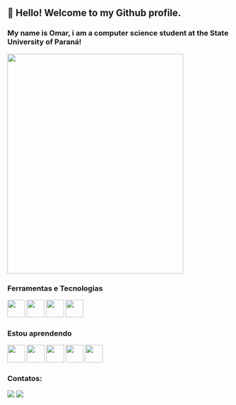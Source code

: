 ## 👋 Hello! Welcome to my Github profile.
### My name is Omar, i am a computer science student at the State University of Paraná!

<img src = "https://c.tenor.com/oS5SFKhlWYwAAAAd/angry-cat.gif" width = "398" height = "498" />


### Ferramentas e Tecnologias
<img src="https://cdn.jsdelivr.net/gh/devicons/devicon/icons/javascript/javascript-original.svg" width="40" height="40" />
<img src="https://cdn.jsdelivr.net/gh/devicons/devicon/icons/html5/html5-original.svg" width="40" height="40" />
<img src="https://cdn.jsdelivr.net/gh/devicons/devicon/icons/css3/css3-original.svg" width="40" height="40" />
<img src="https://cdn.jsdelivr.net/gh/devicons/devicon/icons/java/java-original.svg" width="40" height="40" />

### Estou aprendendo
<div>
    <img src="https://cdn.jsdelivr.net/gh/devicons/devicon/icons/angularjs/angularjs-original.svg" width="40" height="40" />
    <img src="https://cdn.jsdelivr.net/gh/devicons/devicon/icons/react/react-original.svg" width="40" height="40"/>
    <img src="https://cdn.jsdelivr.net/gh/devicons/devicon/icons/go/go-original-wordmark.svg" width="40" height="40" />
    <img src="https://cdn.jsdelivr.net/gh/devicons/devicon/icons/nodejs/nodejs-original.svg" width="40" height="40" />
    <img src="https://cdn.jsdelivr.net/gh/devicons/devicon/icons/mongodb/mongodb-original.svg" width="40" height="40" />
</div>

### Contatos:
<div>
    <a href = "mailto:omarmahmoud3611@gmail.com"><img src="https://img.shields.io/badge/Gmail-D14836?style=for-the-badge&logo=gmail&logoColor=white" target="_blank"></a>
    <a href = "https://www.linkedin.com/in/omar-mahmoud-1542761b1/" target="_blank"><img src="https://img.shields.io/badge/-LinkedIn-%230077B5?style=for-the-badge&logo=linkedin&logoColor=white" target="_blank"></a>   
</div>
